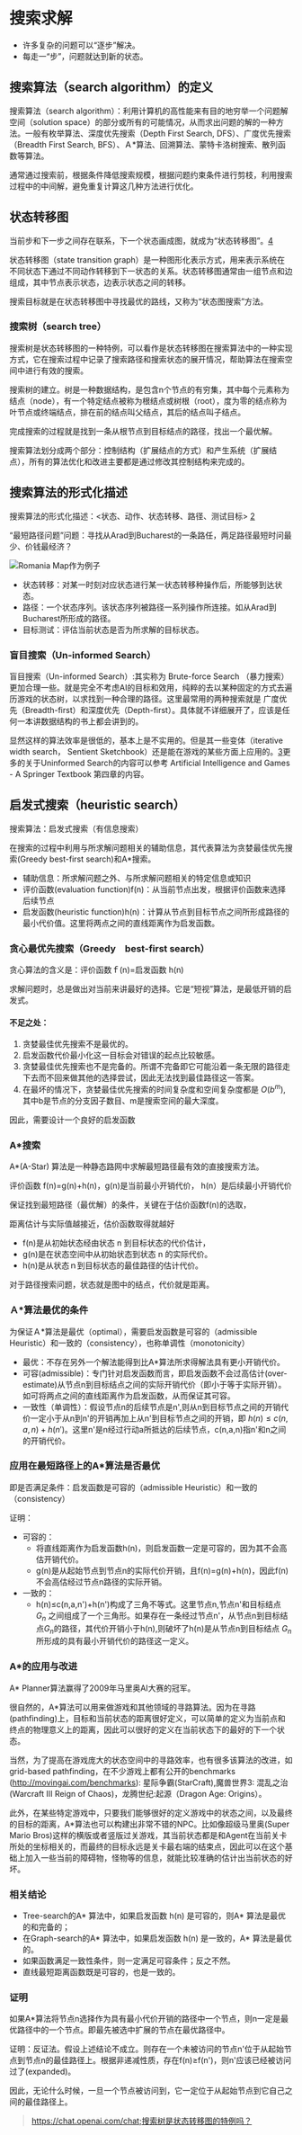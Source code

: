 # 搜索求解

- 许多复杂的问题可以“逐步”解决。
- 每走一“步”，问题就达到新的状态。

## 搜索算法（search algorithm）的定义

搜索算法（search algorithm）：利用计算机的高性能来有目的地穷举一个问题解空间（solution space）的部分或所有的可能情况，从而求出问题的解的一种方法。一般有枚举算法、深度优先搜索（Depth First Search, DFS）、广度优先搜索（Breadth First Search, BFS）、Ａ*算法、回溯算法、蒙特卡洛树搜索、散列函数等算法。

通常通过搜索前，根据条件降低搜索规模，根据问题约束条件进行剪枝，利用搜索过程中的中间解，避免重复计算这几种方法进行优化。

## 状态转移图

当前步和下一步之间存在联系，下一个状态画成图，就成为“状态转移图”。[4]

状态转移图（state transition graph）是一种图形化表示方式，用来表示系统在不同状态下通过不同动作转移到下一状态的关系。状态转移图通常由一组节点和边组成，其中节点表示状态，边表示状态之间的转移。

搜索目标就是在状态转移图中寻找最优的路线，又称为“状态图搜索”方法。

### 搜索树（search tree）

搜索树是状态转移图的一种特例，可以看作是状态转移图在搜索算法中的一种实现方式，它在搜索过程中记录了搜索路径和搜索状态的展开情况，帮助算法在搜索空间中进行有效的搜索。

搜索树的建立。树是一种数据结构，是包含n个节点的有穷集，其中每个元素称为结点（node），有一个特定结点被称为根结点或树根（root），度为零的结点称为叶节点或终端结点，排在前的结点叫父结点，其后的结点叫子结点。

完成搜索的过程就是找到一条从根节点到目标结点的路径，找出一个最优解。

搜索算法划分成两个部分：控制结构（扩展结点的方式）和产生系统（扩展结点），所有的算法优化和改进主要都是通过修改其控制结构来完成的。

## 搜索算法的形式化描述

搜索算法的形式化描述：<状态、动作、状态转移、路径、测试目标> [2]

“最短路径问题”问题：寻找从Arad到Bucharest的一条路任，两足路径最短时问最少、价钱最经济？

![Romania Map作为例子](../.../img/Romania_Map_Example.png)

- 状态转移：对某一时刻对应状态进行某一状态转移种操作后，所能够到达状态。
- 路径：一个状态序列。该状态序列被路径一系列操作所连接。如从Arad到Bucharest所形成的路径。
- 目标测试：评估当前状态是否为所求解的目标状态。

### 盲目搜索（Un-informed Search）

盲目搜索（Un-informed Search）:其实称为 Brute-force Search （暴力搜索）更加合理一些。就是完全不考虑AI的目标和效用，纯粹的去以某种固定的方式去遍历游戏的状态树，以求找到一种合理的路径。这里最常用的两种搜索就是 广度优先（Breadth-first）和深度优先（Depth-first）。具体就不详细展开了，应该是任何一本讲数据结构的书上都会讲到的。

显然这样的算法效率是很低的，基本上是不实用的。但是其一些变体（iterative width search， Sentient Sketchbook）还是能在游戏的某些方面上应用的。[3]更多的关于Uninformed Search的内容可以参考  Artificial Intelligence and Games - A Springer Textbook 第四章的内容。

## 启发式搜索（heuristic search）

搜索算法：启发式搜索（有信息搜索）

在搜索的过程中利用与所求解问题相关的辅助信息，其代表算法为贪婪最佳优先搜索(Greedy best-first search)和A*搜索。

- 辅助信息：所求解问题之外、与所求解问题相关的特定信息或知识
- 评价函数(evaluation function)f(n)：从当前节点出发，根据评价函数来选择后续节点
- 启发函数(heuristic function)h(n)：计算从节点到目标节点之间所形成路径的最小代价值。这里将两点之间的直线距离作为启发函数。

### 贪心最优先搜索（Greedy　best-first search）

贪心算法的含义是：评价函数ｆ(n)=启发函数 h(n)

求解问题时，总是做出对当前来讲最好的选择。它是“短视”算法，是最低开销的启发式。

#### 不足之处：

1. 贪婪最佳优先搜索不是最优的。
2. 启发函数代价最小化这一目标会对错误的起点比较敏感。
3. 贪婪最佳优先搜索也不是完备的。所谓不完备即它可能沿着一条无限的路径走下去而不回来做其他的选择尝试，因此无法找到最佳路径这一答案。
4. 在最坏的情况下，贪婪最佳优先搜索的时间复杂度和空间复杂度都是 $O(b^m)$,其中b是节点的分支因子数目、m是搜索空间的最大深度。

因此，需要设计一个良好的启发函数

### A*搜索

A*(A-Star) 算法是一种静态路网中求解最短路径最有效的直接搜索方法。

评价函数 f(n)=g(n)+h(n)，g(n)是当前最小开销代价， h(n）是后续最小开销代价

保证找到最短路径（最优解）的条件，关键在于估价函数f(n)的选取，

距离估计与实际值越接近，估价函数取得就越好

- f(n)是从初始状态经由状态 n 到目标状态的代价估计，
- g(n)是在状态空间中从初始状态到状态 n 的实际代价。
- h(n)是从状态ｎ到目标状态的最佳路径的估计代价。

对于路径搜索问题，状态就是图中的结点，代价就是距离。

### Ａ*算法最优的条件

为保证Ａ*算法是最优（optimal），需要启发函数是可容的（admissible Heuristic）和一致的（consistency），也称单调性（monotonicity）

- 最优：不存在另外一个解法能得到比A*算法所求得解法具有更小开销代价。
- 可容(admissible)：专门针对启发函数而言，即启发函数不会过高估计(over-estimate)从节点n到目标结点之间的实际开销代价（即小于等于实际开销）。如可将两点之间的直线距离作为启发函数，从而保证其可容。
- 一致性（单调性）：假设节点n的后续节点是n',则从n到目标节点之间的开销代价一定小于从n到n'的开销再加上从n'到目标节点之间的开销，即 $h(n)≤c(n,a,n)+h(n')$。这里n'是n经过行动a所抵达的后续节点，c(n,a,n)指n'和n之间的开销代价。

### 应用在最短路径上的A*算法是否最优

即是否满足条件：启发函数是可容的（admissible Heuristic）和一致的（consistency）

证明：

- 可容的：
  - 将直线距离作为启发函数h(n)，则启发函数一定是可容的，因为其不会高估开销代价。
  - g(n)是从起始节点到节点n的实际代价开销，且f(n)=g(n)+h(n)，因此f(n)不会高估经过节点n路径的实际开销。
- 一致的：
  - h(n)≤c(n,a,n')+h(n')构成了三角不等式。这里节点n,节点n'和目标结点 $G_n$ 之间组成了一个三角形。如果存在一条经过节点n'，从节点n到目标结点$G_n$的路径，其代价开销小于h(n),则破坏了h(n)是从节点n到目标结点 $G_n$ 所形成的具有最小开销代价的路径这一定义。

### A*的应用与改进

A* Planner算法赢得了2009年马里奥AI大赛的冠军。

很自然的，A*算法可以用来做游戏和其他领域的寻路算法。因为在寻路(pathfinding)上，目标和当前状态的距离很好定义，可以简单的定义为当前点和终点的物理意义上的距离，因此可以很好的定义在当前状态下的最好的下一个状态。

当然，为了提高在游戏庞大的状态空间中的寻路效率，也有很多该算法的改进，如grid-based pathfinding，在不少游戏上都有公开的benchmarks (http://movingai.com/benchmarks): 星际争霸(StarCraft),魔兽世界3: 混乱之治(Warcraft III Reign of Chaos)，龙腾世纪:起源（Dragon Age: Origins）。

此外，在某些特定游戏中，只要我们能够很好的定义游戏中的状态之间，以及最终的目标的距离，A*算法也可以构建出非常不错的NPC。比如像超级马里奥(Super Mario Bros)这样的横版或者竖版过关游戏，其当前状态都是和Agent在当前关卡所处的坐标相关的，而最终的目标永远是关卡最右端的结束点，因此可以在这个基础上加入一些当前的障碍物，怪物等的信息，就能比较准确的估计出当前状态的好坏。

### 相关结论

- Tree-search的A* 算法中，如果启发函数 h(n) 是可容的，则A* 算法是最优的和完备的；
- 在Graph-search的A* 算法中，如果启发函数 h(n) 是一致的，A* 算法是最优的。
- 如果函数满足一致性条件，则一定满足可容条件；反之不然。
- 直线最短距离函数既是可容的，也是一致的。

### 证明

如果A*算法将节点n选择作为具有最小代价开销的路径中一个节点，则n一定是最优路径中的一个节点。即最先被选中扩展的节点在最优路径中。

证明：反证法。假设上述结论不成立。则存在一个未被访问的节点n'位于从起始节点到节点n的最佳路径上。根据非递减性质，存在f(n)≥f(n')，则n'应该已经被访问过了(expanded)。

因此，无论什么时候，一旦一个节点被访问到，它一定位于从起始节点到它自己之间的最佳路径上。


[1]: https://zhuanlan.zhihu.com/p/48740530#%E7%AC%AC%E4%BA%8C%E8%AE%B2%E3%80%80%E6%90%9C%E7%B4%A2%E6%B1%82%E8%A7%A3
[2]: https://www.youtube.com/watch?v=kwWyKjeuL3E
[3]: https://cloud.tencent.com/developer/news/257574
[4]: https://www.bilibili.com/video/BV1sV4y1G7ob/?spm_id_from=333.337.search-card.all.click&vd_source=bca0a3605754a98491958094024e5fe3

> https://chat.openai.com/chat;搜索树是状态转移图的特例吗？
